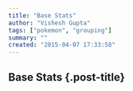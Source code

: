 ```yaml
--- 
title: "Base Stats"
author: "Vishesh Gupta"
tags: ["pokemon", "grouping"]
summary: ""
created: "2015-04-07 17:33:58"
--- 
```


## Base Stats {.post-title}
